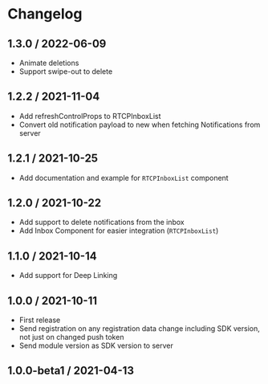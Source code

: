 # Changelog

## 1.3.0 / 2022-06-09

* Animate deletions
* Support swipe-out to delete

## 1.2.2 / 2021-11-04

* Add refreshControlProps to RTCPInboxList
* Convert old notification payload to new when fetching Notifications from server

## 1.2.1 / 2021-10-25

* Add documentation and example for `RTCPInboxList` component

## 1.2.0 / 2021-10-22

* Add support to delete notifications from the inbox
* Add Inbox Component for easier integration (`RTCPInboxList`)

## 1.1.0 / 2021-10-14

* Add support for Deep Linking

## 1.0.0 / 2021-10-11

* First release
* Send registration on any registration data change including SDK version, not just on changed push token
* Send module version as SDK version to server

## 1.0.0-beta1 / 2021-04-13
